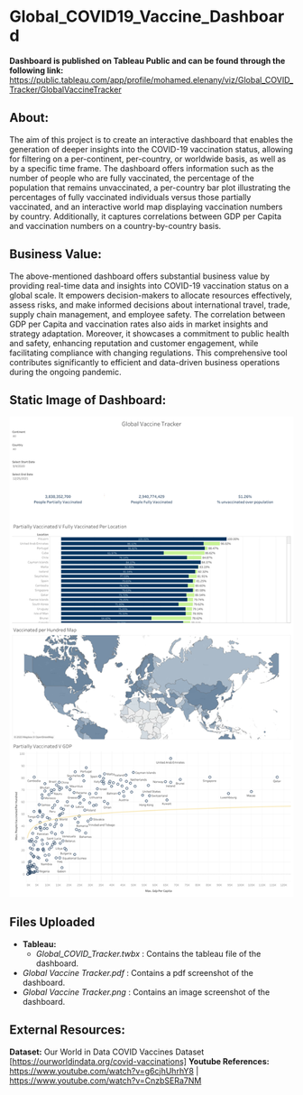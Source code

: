 # Global_COVID19_Vaccine_Dashboard
**Dashboard is published on Tableau Public and can be found through the following link:**
https://public.tableau.com/app/profile/mohamed.elenany/viz/Global_COVID_Tracker/GlobalVaccineTracker

## About:
The aim of this project is to create an interactive dashboard that enables the generation of deeper insights into the COVID-19 vaccination status, allowing for filtering on a per-continent, per-country, or worldwide basis, as well as by a specific time frame. The dashboard offers information such as the number of people who are fully vaccinated, the percentage of the population that remains unvaccinated, a per-country bar plot illustrating the percentages of fully vaccinated individuals versus those partially vaccinated, and an interactive world map displaying vaccination numbers by country. Additionally, it captures correlations between GDP per Capita and vaccination numbers on a country-by-country basis.

## Business Value:
The above-mentioned dashboard offers substantial business value by providing real-time data and insights into COVID-19 vaccination status on a global scale. It empowers decision-makers to allocate resources effectively, assess risks, and make informed decisions about international travel, trade, supply chain management, and employee safety. The correlation between GDP per Capita and vaccination rates also aids in market insights and strategy adaptation. Moreover, it showcases a commitment to public health and safety, enhancing reputation and customer engagement, while facilitating compliance with changing regulations. This comprehensive tool contributes significantly to efficient and data-driven business operations during the ongoing pandemic.

## Static Image of Dashboard:
![dashboard](https://github.com/MohamedElenany/Global_COVID19_Vaccine_Dashboard/blob/main/Global%20Vaccine%20Tracker.png)

## Files Uploaded
- **Tableau:**
  - *Global_COVID_Tracker.twbx* : Contains the tableau file of the dashboard.
- *Global Vaccine Tracker.pdf* : Contains a pdf screenshot of the dashboard.
- *Global Vaccine Tracker.png* : Contains an image screenshot of the dashboard.
 
## External Resources:
**Dataset:** Our World in Data COVID Vaccines Dataset [https://ourworldindata.org/covid-vaccinations]
**Youtube References:** https://www.youtube.com/watch?v=g6cjhUhrhY8 | https://www.youtube.com/watch?v=CnzbSERa7NM
